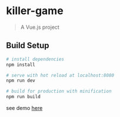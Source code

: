 # killer-game

> A Vue.js project

## Build Setup

``` bash
# install dependencies
npm install

# serve with hot reload at localhost:8080
npm run dev

# build for production with minification
npm run build
```

see demo [here](http://pimoshe.com/apps/killer-game-vuejs/#/)
